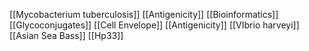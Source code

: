 [[Mycobacterium tuberculosis]]
[[Antigenicity]]
[[Bioinformatics]]
[[Glycoconjugates]]
[[Cell Envelope]]
[[Antigenicity]]
[[VIbrio harveyi]]
[[Asian Sea Bass]]
[[Hp33]]
